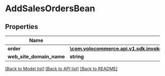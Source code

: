 # AddSalesOrdersBean

## Properties
Name | Type | Description | Notes
------------ | ------------- | ------------- | -------------
**order** | [**\com.volocommerce.api.v1.sdk.invoker\com.volocommerce.api.v1.sdk.model\Order[]**](Order.md) |  | [optional] 
**web_site_domain_name** | **string** |  | [optional] 

[[Back to Model list]](../README.md#documentation-for-models) [[Back to API list]](../README.md#documentation-for-api-endpoints) [[Back to README]](../README.md)


